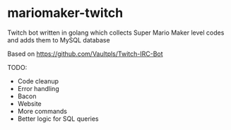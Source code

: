 # mariomaker-twitch
Twitch bot written in golang which collects Super Mario Maker level codes and adds them to MySQL database

Based on https://github.com/Vaultpls/Twitch-IRC-Bot

TODO:
- Code cleanup
- Error handling
- Bacon
- Website
- More commands
- Better logic for SQL queries
